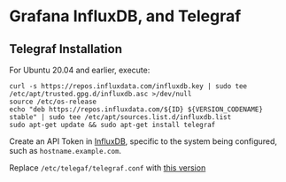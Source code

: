 # Grafana InfluxDB, and Telegraf

## Telegraf Installation

For Ubuntu 20.04 and earlier, execute:

```
curl -s https://repos.influxdata.com/influxdb.key | sudo tee /etc/apt/trusted.gpg.d/influxdb.asc >/dev/null
source /etc/os-release
echo "deb https://repos.influxdata.com/${ID} ${VERSION_CODENAME} stable" | sudo tee /etc/apt/sources.list.d/influxdb.list
sudo apt-get update && sudo apt-get install telegraf
```

Create an API Token in [InfluxDB](https://influxdb.oh.example.com), specific
to the system being configured, such as `hostname.example.com`.

Replace `/etc/telegaf/telegraf.conf` with [this version](./config/telegraf/telegraf.conf)
